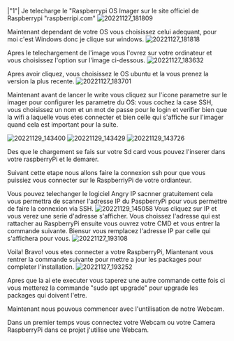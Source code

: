 
|"1"| Je telecharge le "Raspberrypi OS Imager sur le site officiel de Raspberrypi "raspberripi.com" 
![20221127_181809](https://user-images.githubusercontent.com/105458655/204606712-7637b938-9a16-4ca8-be6b-01a1ec20d66a.jpg)

Maintenant dependant de votre OS vous choisissez celui adequant, pour moi c'est Windows donc je clique sur windows.
![20221127_181818](https://user-images.githubusercontent.com/105458655/204607807-a3f83dd3-7e8a-4060-becd-1bc38e66774b.jpg)

Apres le telechargement de l'image vous l'ovrez sur votre ordinateur et vous choisissez l'option sur l'image ci-dessous.
![20221127_183632](https://user-images.githubusercontent.com/105458655/204624419-f84e5f75-80e5-4182-a577-b95710d98575.jpg)

Apres avoir cliquez, vous choisissez le OS ubuntu et la vous prenez la version la plus recente.
![20221127_183701](https://user-images.githubusercontent.com/105458655/204624277-dfc37aff-03c1-4536-a60d-3ae2591d4c59.jpg)

Maintenant avant de lancer le write vous cliquez sur l'icone parametre sur le imager pour configurer les parametre du OS: vous cochez la case SSH, vous choisissez un nom et un mot de passe pour le login et verifier bien que la wifi a laquelle vous etes connecter et bien celle qui s'affiche sur l'imager quand cela est important pour la suite. 

![20221129_143400](https://user-images.githubusercontent.com/105458655/204630869-8414dd2a-a5fd-4c51-a2de-1e566bf3df8a.jpg)
![20221129_143429](https://user-images.githubusercontent.com/105458655/204631052-406bab94-bdc8-4be5-87f9-e42795caa090.jpg)
![20221129_143726](https://user-images.githubusercontent.com/105458655/204631124-0554c362-8422-4a18-b2ad-a90a87263fca.jpg)


Des que le chargement se fais sur votre Sd card vous pouvez l'inserer dans votre raspberryPi et le demarer. 

Suivant cette etape nous allons faire la connexion ssh pour que vous puissiez vous connecter sur le RaspberriyPi de votre ordianteur. 

Vous pouvez telechanger le logiciel Angry IP sacnner gratuitement cela vous permettra de scanner l'adresse IP du PaspberryPi pour vous permettre de faire la connexion via SSH. 
![20221129_145058](https://user-images.githubusercontent.com/105458655/204633267-1b663484-c871-4a05-8336-133cad7e42d8.jpg)
Vous cliquez sur IP et vous verez une serie d'adresse s'afficher. Vous choissez l'adresse qui est rattacher au RaspberryPi ensuite vous ouvrez votre CMD et vous entrer la commande suivante.
Biensur vous remplacez l'adresse IP par celle qui s'affichera pour vous.
![20221127_193108](https://user-images.githubusercontent.com/105458655/204633730-2b875f7e-aa79-446c-9a2b-bf539b1bc970.jpg)

Voila! Bravo! vous etes connecter a votre RaspberryPi, Miantenant vous rentrer la commande suivante pour mettre a jour les packages pour completer l'installation.
![20221127_193252](https://user-images.githubusercontent.com/105458655/204635040-89668dfe-8b96-4b43-ac36-1b0f745ba54f.jpg)

Apres que la ai ete executer vous taperez une autre commande cette fois ci vous metterez la commande "sudo apt upgrade" pour upgrade les packages qui doivent l'etre.

Maintenant nous pouvous commencer avec l'untilisation de notre Webcam. 

Dans un premier temps vous connectez votre Webcam ou votre Camera RaspberryPi dans ce projet j'utilise une Webcam. 













